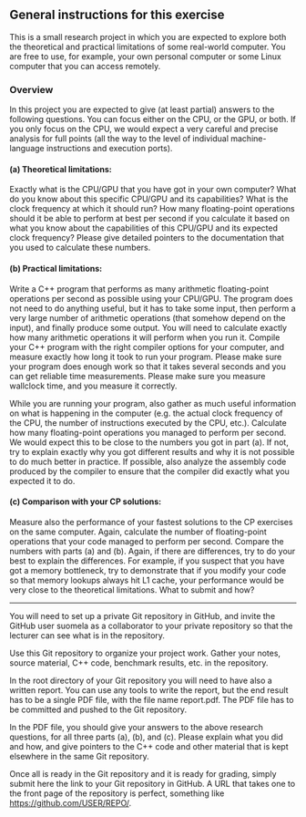 ## General instructions for this exercise
This is a small research project in which you are expected to explore both the theoretical and practical limitations of some real-world computer. You are free to use, for example, your own personal computer or some Linux computer that you can access remotely.

### Overview
In this project you are expected to give (at least partial) answers to the following questions. You can focus either on the CPU, or the GPU, or both. If you only focus on the CPU, we would expect a very careful and precise analysis for full points (all the way to the level of individual machine-language instructions and execution ports).

#### (a) Theoretical limitations:

Exactly what is the CPU/GPU that you have got in your own computer? What do you know about this specific CPU/GPU and its capabilities?
What is the clock frequency at which it should run?
How many floating-point operations should it be able to perform at best per second if you calculate it based on what you know about the capabilities of this CPU/GPU and its expected clock frequency? Please give detailed pointers to the documentation that you used to calculate these numbers.

#### (b) Practical limitations:

Write a C++ program that performs as many arithmetic floating-point operations per second as possible using your CPU/GPU. The program does not need to do anything useful, but it has to take some input, then perform a very large number of arithmetic operations (that somehow depend on the input), and finally produce some output. You will need to calculate exactly how many arithmetic operations it will perform when you run it.
Compile your C++ program with the right compiler options for your computer, and measure exactly how long it took to run your program. Please make sure your program does enough work so that it takes several seconds and you can get reliable time measurements. Please make sure you measure wallclock time, and you measure it correctly.

While you are running your program, also gather as much useful information on what is happening in the computer (e.g. the actual clock frequency of the CPU, the number of instructions executed by the CPU, etc.).
Calculate how many floating-point operations you managed to perform per second. We would expect this to be close to the numbers you got in part (a). If not, try to explain exactly why you got different results and why it is not possible to do much better in practice.
If possible, also analyze the assembly code produced by the compiler to ensure that the compiler did exactly what you expected it to do.
#### (c) Comparison with your CP solutions:

Measure also the performance of your fastest solutions to the CP exercises on the same computer. Again, calculate the number of floating-point operations that your code managed to perform per second.
Compare the numbers with parts (a) and (b). Again, if there are differences, try to do your best to explain the differences. For example, if you suspect that you have got a memory bottleneck, try to demonstrate that if you modify your code so that memory lookups always hit L1 cache, your performance would be very close to the theoretical limitations.
What to submit and how?

---

You will need to set up a private Git repository in GitHub, and invite the GitHub user suomela as a collaborator to your private repository so that the lecturer can see what is in the repository.

Use this Git repository to organize your project work. Gather your notes, source material, C++ code, benchmark results, etc. in the repository.

In the root directory of your Git repository you will need to have also a written report. You can use any tools to write the report, but the end result has to be a single PDF file, with the file name report.pdf. The PDF file has to be committed and pushed to the Git repository.

In the PDF file, you should give your answers to the above research questions, for all three parts (a), (b), and (c). Please explain what you did and how, and give pointers to the C++ code and other material that is kept elsewhere in the same Git repository.

Once all is ready in the Git repository and it is ready for grading, simply submit here the link to your Git repository in GitHub. A URL that takes one to the front page of the repository is perfect, something like https://github.com/USER/REPO/.
